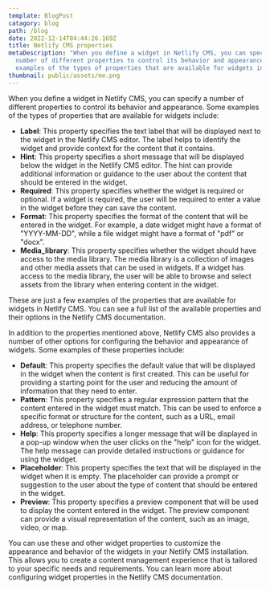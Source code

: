 ```yaml
---
template: BlogPost
catagory: blog
path: /blog
date: 2022-12-14T04:44:26.169Z
title: Netlify CMS properties
metaDescription: "When you define a widget in Netlify CMS, you can specify a
  number of different properties to control its behavior and appearance. Some
  examples of the types of properties that are available for widgets include:"
thumbnail: public/assets/me.png
---
```

<!--StartFragment-->

When you define a widget in Netlify CMS, you can specify a number of different properties to control its behavior and appearance. Some examples of the types of properties that are available for widgets include:

* **Label**: This property specifies the text label that will be displayed next to the widget in the Netlify CMS editor. The label helps to identify the widget and provide context for the content that it contains.
* **Hint**: This property specifies a short message that will be displayed below the widget in the Netlify CMS editor. The hint can provide additional information or guidance to the user about the content that should be entered in the widget.
* **Required**: This property specifies whether the widget is required or optional. If a widget is required, the user will be required to enter a value in the widget before they can save the content.
* **Format**: This property specifies the format of the content that will be entered in the widget. For example, a date widget might have a format of "YYYY-MM-DD", while a file widget might have a format of "pdf" or "docx".
* **Media_library**: This property specifies whether the widget should have access to the media library. The media library is a collection of images and other media assets that can be used in widgets. If a widget has access to the media library, the user will be able to browse and select assets from the library when entering content in the widget.

These are just a few examples of the properties that are available for widgets in Netlify CMS. You can see a full list of the available properties and their options in the Netlify CMS documentation. 

<!--StartFragment-->

In addition to the properties mentioned above, Netlify CMS also provides a number of other options for configuring the behavior and appearance of widgets. Some examples of these properties include:

* **Default**: This property specifies the default value that will be displayed in the widget when the content is first created. This can be useful for providing a starting point for the user and reducing the amount of information that they need to enter.
* **Pattern**: This property specifies a regular expression pattern that the content entered in the widget must match. This can be used to enforce a specific format or structure for the content, such as a URL, email address, or telephone number.
* **Help**: This property specifies a longer message that will be displayed in a pop-up window when the user clicks on the "help" icon for the widget. The help message can provide detailed instructions or guidance for using the widget.
* **Placeholder**: This property specifies the text that will be displayed in the widget when it is empty. The placeholder can provide a prompt or suggestion to the user about the type of content that should be entered in the widget.
* **Preview**: This property specifies a preview component that will be used to display the content entered in the widget. The preview component can provide a visual representation of the content, such as an image, video, or map.

You can use these and other widget properties to customize the appearance and behavior of the widgets in your Netlify CMS installation. This allows you to create a content management experience that is tailored to your specific needs and requirements. You can learn more about configuring widget properties in the Netlify CMS documentation.

<!--EndFragment--> 

<!--EndFragment-->
